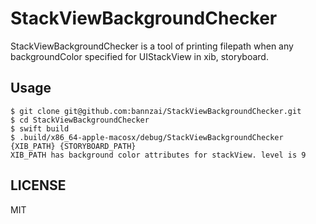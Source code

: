 # StackViewBackgroundChecker
StackViewBackgroundChecker is a tool of printing filepath when any backgroundColor specified for UIStackView in xib, storyboard.

## Usage

```shell
$ git clone git@github.com:bannzai/StackViewBackgroundChecker.git
$ cd StackViewBackgroundChecker
$ swift build
$ .build/x86_64-apple-macosx/debug/StackViewBackgroundChecker {XIB_PATH} {STORYBOARD_PATH}
XIB_PATH has background color attributes for stackView. level is 9 
```

## LICENSE
MIT
